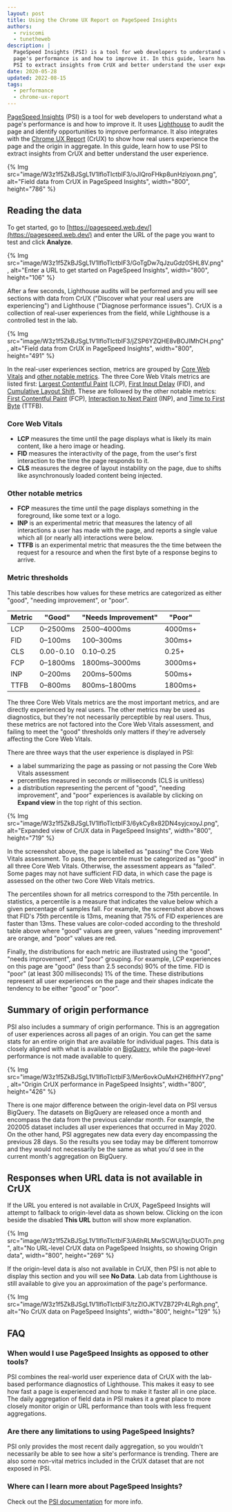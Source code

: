 ```yaml
---
layout: post
title: Using the Chrome UX Report on PageSpeed Insights
authors:
  - rviscomi
  - tunetheweb
description: |
  PageSpeed Insights (PSI) is a tool for web developers to understand what a
  page's performance is and how to improve it. In this guide, learn how to use
  PSI to extract insights from CrUX and better understand the user experience.
date: 2020-05-28
updated: 2022-08-15
tags:
  - performance
  - chrome-ux-report
---
```


[PageSpeed Insights](https://pagespeed.web.dev/)
(PSI) is a tool for web developers to understand what a page's performance is
and how to improve it. It uses [Lighthouse](https://developer.chrome.com/docs/lighthouse/overview/)
to audit the page and identify opportunities to improve performance. It also
integrates with the [Chrome UX Report](https://developer.chrome.com/docs/crux/) (CrUX)
to show how real users experience the page and the origin in
aggregate. In this guide, learn how to use PSI to extract insights from CrUX
and better understand the user experience.

{% Img src="image/W3z1f5ZkBJSgL1V1IfloTIctbIF3/oJIQroFHkp8unHziyoxn.png", alt="Field data from CrUX in PageSpeed Insights", width="800", height="786" %}

## Reading the data

To get started, go to [https://pagespeed.web.dev/](https://pagespeed.web.dev/)
and enter the URL of the page you want to test and click **Analyze**.

{% Img src="image/W3z1f5ZkBJSgL1V1IfloTIctbIF3/GoTgDw7qJzuGdz0SHL8V.png", alt="Enter a URL to get started on PageSpeed Insights", width="800", height="106" %}

After a few seconds, Lighthouse
audits will be performed and you will see sections with data from CrUX ("Discover what your real users are experiencing") and Lighthouse ("Diagnose performance issues"). CrUX is a collection of real-user experiences from the field, while Lighthouse is a controlled test in the lab.

{% Img src="image/W3z1f5ZkBJSgL1V1IfloTIctbIF3/jZSP6YZQHE8vBOJIMhCH.png", alt="Field data from CrUX in PageSpeed Insights", width="800", height="491" %}

In the real-user experiences section, metrics are grouped by [Core Web Vitals](/vitals/#core-web-vitals) and [other notable metrics](https://web.dev/vitals/#other-web-vitals). The three Core Web Vitals metrics are listed first: [Largest Contentful Paint](/lcp/) (LCP), [First Input Delay](/fid/) (FID), and [Cumulative Layout Shift](/cls/). These are followed by the other notable metrics: [First Contentful Paint](/fcp/) (FCP), [Interaction to Next Paint](/inp/) (INP), and [Time to First Byte](/ttfb/) (TTFB).

### Core Web Vitals

- **LCP** measures the time until the page displays what is likely its main
  content, like a hero image or heading.
- **FID** measures the interactivity of the page, from the user's first
  interaction to the time the page responds to it.
- **CLS** measures the degree of layout instability on the page, due to shifts
  like asynchronously loaded content being injected.

### Other notable metrics

- **FCP** measures the time until the page displays something in the
 foreground, like some text or a logo.
- **INP** is an experimental metric that measures the latency of all interactions a user has made with the page, and reports a single value which all (or nearly all) interactions were below.
- **TTFB** is an experimental metric that measures the the time between the request for a resource and when the first byte of a response begins to arrive.

### Metric thresholds

This table describes how values for these metrics are categorized as either
"good", "needing improvement", or "poor".

Metric | "Good" | "Needs Improvement" | "Poor"
-- | -- | -- | --
LCP | 0–2500ms | 2500–4000ms | 4000ms+
FID | 0–100ms | 100–300ms | 300ms+
CLS | 0.00-0.10 | 0.10–0.25 | 0.25+
FCP | 0–1800ms | 1800ms–3000ms | 3000ms+
INP | 0–200ms | 200ms–500ms | 500ms+
TTFB | 0–800ms | 800ms–1800ms | 1800ms+

The three Core Web Vitals metrics are the most important metrics, and are directly experienced by real users. The other metrics may be used as diagnostics, but they're not necessarily perceptible by real users. Thus, these metrics are not factored into the Core Web Vitals assessment, and failing to meet the "good" thresholds only matters if they're adversely affecting the Core Web Vitals.

There are three ways that the user experience is displayed in PSI:

- a label summarizing the page as passing or not passing the Core Web Vitals
  assessment
- percentiles measured in seconds or milliseconds (CLS is unitless)
- a distribution representing the percent of "good", "needing improvement", and "poor" experiences is available by clicking on **Expand view** in the top right of this section.

{% Img src="image/W3z1f5ZkBJSgL1V1IfloTIctbIF3/6ykCy8x82DN4syjcxoyJ.png", alt="Expanded view of CrUX data in PageSpeed Insights", width="800", height="719" %}

In the screenshot above, the page is labelled as "passing" the Core Web Vitals
assessment. To pass, the percentile must be categorized as "good" in all three
Core Web Vitals. Otherwise, the assessment appears as "failed".  Some pages may not have sufficient FID data, in which case the page is assessed on the other two Core Web Vitals metrics.

The percentiles shown for all metrics correspond to the 75th percentile. In
statistics, a percentile is a measure that indicates the value below which a
given percentage of samples fall. For example, the screenshot above shows that
FID's 75th percentile is 13ms, meaning that 75% of FID experiences are faster
than 13ms. These values are color-coded according to the threshold table above
where "good" values are green, values "needing improvement" are orange, and
"poor" values are red.

Finally, the distributions for each metric are illustrated using the "good",
"needs improvement", and "poor" grouping. For example, LCP experiences on this
page are "good" (less than 2.5 seconds) 90% of the time. FID is "poor" (at least
300 milliseconds) 1% of the time. These distributions represent all user
experiences on the page and their shapes indicate the tendency to be either
"good" or "poor".

## Summary of origin performance

PSI also includes a summary of origin performance. This is an aggregation of
user experiences across all pages of an origin. You can get the same stats for an entire origin that are available for individual pages. This data is
closely aligned with what is available on [BigQuery](/chrome-ux-report-bigquery/), while the page-level
performance is not made available to query.

{% Img src="image/W3z1f5ZkBJSgL1V1IfloTIctbIF3/Mer6ovkOuMxHZH6fhHY7.png", alt="Origin CrUX performance in PageSpeed Insights", width="800", height="426" %}

There is one major difference between the origin-level data on PSI versus
BigQuery. The datasets on BigQuery are released once a month and encompass the data from the previous calendar month. For example, the 202005 dataset
includes all user experiences that occurred in May 2020.
On the other hand, PSI aggregates new data every day encompassing the previous 28 days. So
the results you see today may be different tomorrow and they would not
necessarily be the same as what you'd see in the current month's aggregation on
BigQuery.

## Responses when URL data is not available in CrUX

If the URL you entered is not available in CrUX, PageSpeed Insights will attempt to fallback to origin-level data as shown below. Clicking on the icon beside the disabled **This URL** button will show more explanation.

{% Img src="image/W3z1f5ZkBJSgL1V1IfloTIctbIF3/A6hRLMwSCWUj1qcDUOTn.png", alt="No URL-level CrUX data on PageSpeed Insights, so showing Origin data", width="800", height="269" %}

If the origin-level data is also not available in CrUX, then PSI is not able to display this section and you will see **No Data**. Lab data from Lighthouse is still available to give you an approximation of the page's performance.

{% Img src="image/W3z1f5ZkBJSgL1V1IfloTIctbIF3/tzZlOJKTVZB72Pr4LRgh.png", alt="No CrUX data on PageSpeed Insights", width="800", height="129" %}

## FAQ

### When would I use PageSpeed Insights as opposed to other tools?

PSI combines the real-world user experience data of CrUX with the lab-based
performance diagnostics of Lighthouse. This makes it easy to see how fast a
page is experienced and how to make it faster all in one place. The daily
aggregation of field data in PSI makes it a great place to more closely
monitor origin or URL performance than tools with less frequent aggregations.

### Are there any limitations to using PageSpeed Insights?

PSI only provides the most recent daily aggregation, so you wouldn't necessarily be able to see how a site's performance is trending. There are also some non-vital metrics included in the CrUX dataset that are not exposed in PSI.

### Where can I learn more about PageSpeed Insights?

Check out the [PSI documentation](https://developers.google.com/speed/docs/insights/v5/about)
for more info.
